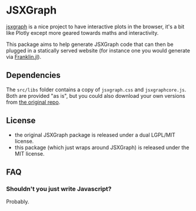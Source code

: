 # JSXGraph

[jsxgraph](https://github.com/jsxgraph/jsxgraph) is a nice project to have interactive plots in the browser, it's a bit like Plotly except more geared towards maths and interactivity.

This package aims to help generate JSXGraph code that can then be plugged in a statically served website (for instance one you would generate via [Franklin.jl](https://github.com/tlienart/Franklin.jl)).

## Dependencies

The `src/libs` folder contains a copy of `jsxgraph.css` and `jsxgraphcore.js`. Both are provided "as is", but you could also download your own versions from [the original repo](https://github.com/jsxgraph/jsxgraph/tree/master/update_cdnjs).

## License

* the original JSXGraph package is released under a dual LGPL/MIT license.
* this package (which just wraps around JSXGraph) is released under the MIT license.

## FAQ

### Shouldn't you just write Javascript?

Probably.
